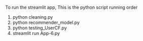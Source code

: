 To run the streamlit app, This is the python script running order

1. python cleaning.py
2. python recommender_model.py
3. python testing_UserCF.py
4. streamlit run App-6.py
